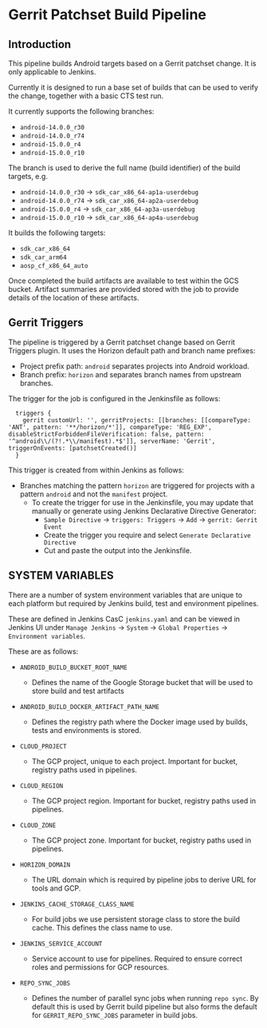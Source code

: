 # Gerrit Patchset Build Pipeline

## Introduction
This pipeline builds Android targets based on a Gerrit patchset change. It is only applicable to Jenkins.

Currently it is designed to run a base set of builds that can be used to verify the change, together with a basic CTS test run.

It currently supports the following branches:

-   `android-14.0.0_r30`
-   `android-14.0.0_r74`
-   `android-15.0.0_r4`
-   `android-15.0.0_r10`

The branch is used to derive the full name (build identifier) of the build targets, e.g.

-   `android-14.0.0_r30` -> `sdk_car_x86_64-ap1a-userdebug`
-   `android-14.0.0_r74` -> `sdk_car_x86_64-ap2a-userdebug`
-   `android-15.0.0_r4` -> `sdk_car_x86_64-ap3a-userdebug`
-   `android-15.0.0_r10` -> `sdk_car_x86_64-ap4a-userdebug`

It builds the following targets:

-   `sdk_car_x86_64`
-   `sdk_car_arm64`
-   `aosp_cf_x86_64_auto`

Once completed the build artifacts are available to test within the GCS bucket. Artifact summaries are provided stored with the job to provide details of the location of these artifacts.

## Gerrit Triggers

The pipeline is triggered by a Gerrit patchset change based on Gerrit Triggers plugin. It uses the Horizon default path and branch name prefixes:
- Project prefix path: `android` separates projects into Android workload.
- Branch prefix: `horizon` and separates branch names from upstream branches.

The trigger for the job is configured in the Jenkinsfile as follows:

```
  triggers {
    gerrit customUrl: '', gerritProjects: [[branches: [[compareType: 'ANT', pattern: '**/horizon/*']], compareType: 'REG_EXP', disableStrictForbiddenFileVerification: false, pattern: '^android\\/(?!.*\\/manifest).*$']], serverName: 'Gerrit', triggerOnEvents: [patchsetCreated()]
  }
```

This trigger is created from within Jenkins as follows:
- Branches matching the pattern `horizon` are triggered for projects with a pattern `android` and not the `manifest` project.
    -   To create the trigger for use in the Jenkinsfile, you may update that manually or generate using Jenkins Declarative Directive Generator:
        - `Sample Directive` -> `triggers: Triggers` -> `Add` -> `gerrit: Gerrit Event`
        - Create the trigger you require and select `Generate Declarative Directive`
        - Cut and paste the output into the Jenkinsfile.

## SYSTEM VARIABLES

There are a number of system environment variables that are unique to each platform but required by Jenkins build, test and environment pipelines.

These are defined in Jenkins CasC `jenkins.yaml` and can be viewed in Jenkins UI under `Manage Jenkins` -> `System` -> `Global Properties` -> `Environment variables`.

These are as follows:

-   `ANDROID_BUILD_BUCKET_ROOT_NAME`
     - Defines the name of the Google Storage bucket that will be used to store build and test artifacts

-   `ANDROID_BUILD_DOCKER_ARTIFACT_PATH_NAME`
    - Defines the registry path where the Docker image used by builds, tests and environments is stored.

-   `CLOUD_PROJECT`
    - The GCP project, unique to each project. Important for bucket, registry paths used in pipelines.

-   `CLOUD_REGION`
    - The GCP project region. Important for bucket, registry paths used in pipelines.

-   `CLOUD_ZONE`
    - The GCP project zone. Important for bucket, registry paths used in pipelines.

-   `HORIZON_DOMAIN`
    - The URL domain which is required by pipeline jobs to derive URL for tools and GCP.

-   `JENKINS_CACHE_STORAGE_CLASS_NAME`
    - For build jobs we use persistent storage class to store the build cache. This defines the class name to use.

-   `JENKINS_SERVICE_ACCOUNT`
    - Service account to use for pipelines. Required to ensure correct roles and permissions for GCP resources.

-   `REPO_SYNC_JOBS`
    - Defines the number of parallel sync jobs when running `repo sync`. By default this is used by Gerrit build
      pipeline but also forms the default for `GERRIT_REPO_SYNC_JOBS` parameter in build jobs.
